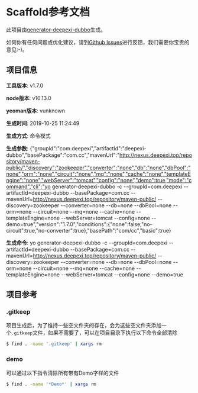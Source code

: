 # Scaffold参考文档

此项目由[generator-deepexi-dubbo](https://github.com/deepexi/generator-deepexi-dubbo)生成。

如何你有任何问题或优化建议，请到[Github Issues](https://github.com/deepexi/generator-deepexi-dubbo/issues)进行反馈，我们需要你宝贵的意见:-)。

## 项目信息

**工具版本**: v1.7.0

**node版本**: v10.13.0

**yeoman版本**: vunknown

**生成时间**: 2019-10-25 11:24:49

**生成方式**: 命令模式

**生成参数**: {"groupId":"com.deepexi","artifactId":"deepexi-dubbo","basePackage":"com.cc","mavenUrl":"http://nexus.deepexi.top/repository/maven-public/","discovery":"zookeeper","converter":"none","db":"none","dbPool":"none","orm":"none","circuit":"none","mq":"none","cache":"none","templateEngine":"none","webServer":"tomcat","config":"none","demo":true,"mode":"command","cli":"yo generator-deepexi-dubbo -c --groupId=com.deepexi --artifactId=deepexi-dubbo --basePackage=com.cc --mavenUrl=http://nexus.deepexi.top/repository/maven-public/ --discovery=zookeeper --converter=none --db=none --dbPool=none --orm=none --circuit=none --mq=none --cache=none --templateEngine=none --webServer=tomcat --config=none --demo=true","version":"1.7.0","conditions":{"none":false,"no-circuit":true,"no-converter":true},"basePath":"com/cc","basic":true}

**生成命令**: yo generator-deepexi-dubbo -c --groupId=com.deepexi --artifactId=deepexi-dubbo --basePackage=com.cc --mavenUrl=http://nexus.deepexi.top/repository/maven-public/ --discovery=zookeeper --converter=none --db=none --dbPool=none --orm=none --circuit=none --mq=none --cache=none --templateEngine=none --webServer=tomcat --config=none --demo=true

## 项目参考

### .gitkeep

项目生成后，为了维持一些空文件夹的存在，会为这些空文件夹添加一个`.gitkeep`文件，如果不需要了，可以在项目目录下执行以下命令全部清除

```bash
$ find . -name '.gitkeep' | xargs rm
```

### demo

可以通过以下指令清除所有带有Demo字样的文件

```bash
$ find . -name '*Demo*' | xargs rm
```
